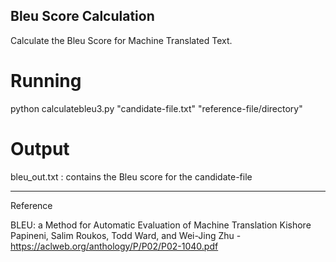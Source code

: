 ## Bleu Score Calculation

Calculate the Bleu Score for Machine Translated Text.

# Running

python calculatebleu3.py "candidate-file.txt" "reference-file/directory"

# Output

bleu_out.txt : contains the Bleu score for the candidate-file

------------------------
Reference

BLEU: a Method for Automatic Evaluation of Machine Translation
Kishore Papineni, Salim Roukos, Todd Ward, and Wei-Jing Zhu - https://aclweb.org/anthology/P/P02/P02-1040.pdf

